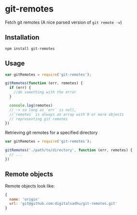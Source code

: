 # git-remotes
Fetch git remotes (A nice parsed version of `git remote -v`)

## Installation

```
npm install git-remotes
```

## Usage
```js
var gitRemotes = require('git-remotes');

gitRemotes(function (err, remotes) {
  if (err) {
    //do something with the error
  }

  console.log(remotes)
  // -> so long as `err` is null,
  //`remotes` is always an array with 0 or more objects
  // representing git remotes
})
```

Retrieving git remotes for a specified directory
```js
var gitRemotes = require('git-remotes');

gitRemotes('./path/to/directory', function (err, remotes) {
  // ...
})
```

## Remote objects

Remote objects look like:
```js
{
  name: 'origin'
  url: 'git@github.com:digitalsadhu/git-remotes.git'
}
```
